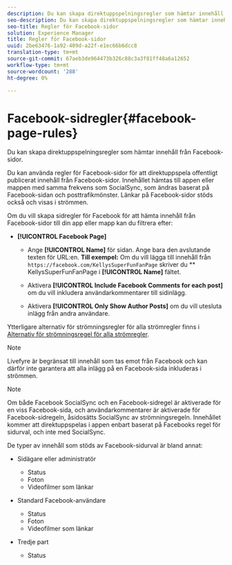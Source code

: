 ```yaml
---
description: Du kan skapa direktuppspelningsregler som hämtar innehåll från Facebook-sidor.
seo-description: Du kan skapa direktuppspelningsregler som hämtar innehåll från Facebook-sidor.
seo-title: Regler för Facebook-sidor
solution: Experience Manager
title: Regler för Facebook-sidor
uuid: 2be63476-1a92-409d-a22f-e1ec66b6dcc8
translation-type: tm+mt
source-git-commit: 67aeb3de964473b326c88c3a3f81ff48a6a12652
workflow-type: tm+mt
source-wordcount: '288'
ht-degree: 0%

---
```



# Facebook-sidregler{#facebook-page-rules}

Du kan skapa direktuppspelningsregler som hämtar innehåll från Facebook-sidor.

Du kan använda regler för Facebook-sidor för att direktuppspela offentligt publicerat innehåll från Facebook-sidor. Innehållet hämtas till appen eller mappen med samma frekvens som SocialSync, som ändras baserat på Facebook-sidan och posttrafikmönster. Länkar på Facebook-sidor stöds också och visas i strömmen.

Om du vill skapa sidregler för Facebook för att hämta innehåll från Facebook-sidor till din app eller mapp kan du filtrera efter:

* **[!UICONTROL Facebook Page]**

   * Ange **[!UICONTROL Name]** för sidan. Ange bara den avslutande texten för URL:en. **Till exempel:** Om du vill lägga till innehåll från  `https://facebook.com/KellysSuperFunFanPage` skriver du  ** KellysSuperFunFanPage i  **[!UICONTROL Name]** fältet.

   * Aktivera **[!UICONTROL Include Facebook Comments for each post]** om du vill inkludera användarkommentarer till sidinlägg.
   * Aktivera **[!UICONTROL Only Show Author Posts]** om du vill utesluta inlägg från andra användare.

Ytterligare alternativ för strömningsregler för alla strömregler finns i [Alternativ för strömningsregel för alla strömregler](../c-streams/c-stream-rule-options-for-all-stream-rules.md#c_stream_rule_options_for_all_stream_rules).

>[!NOTE]
>
>Livefyre är begränsat till innehåll som tas emot från Facebook och kan därför inte garantera att alla inlägg på en Facebook-sida inkluderas i strömmen.

>[!NOTE]
>
>Om både Facebook SocialSync och en Facebook-sidregel är aktiverade för en viss Facebook-sida, och användarkommentarer är aktiverade för Facebook-sidregeln, åsidosätts SocialSync av strömningsregeln. Innehållet kommer att direktuppspelas i appen enbart baserat på Facebooks regel för sidurval, och inte med SocialSync.

De typer av innehåll som stöds av Facebook-sidurval är bland annat:

* Sidägare eller administratör

   * Status
   * Foton
   * Videofilmer som länkar

* Standard Facebook-användare

   * Status
   * Foton
   * Videofilmer som länkar

* Tredje part

   * Status

